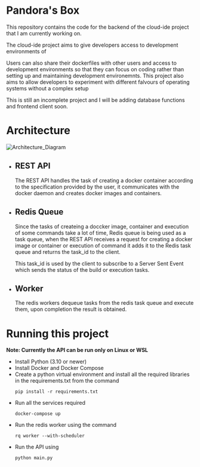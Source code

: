 # Pandora's Box

This repository contains the code for the backend of the cloud-ide project that I am currently working on. 

The cloud-ide project aims to give developers access to development environments of 
   
Users can also share their dockerfiles with other users and access to development environments so that they can focus on coding rather than setting up and maintaining development environemnts. This project also aims to allow developers to experiment with different falvours of operating systems without a complex setup

This is still an incomplete project and I will be adding database functions and frontend client soon.

# Architecture
![Architecture_Diagram](https://user-images.githubusercontent.com/52698821/193321461-67ee8ccb-faab-4a3f-be1a-44564f8f701d.png)




 - ## REST API
    The REST API handles the task of creating a docker container according to the specification provided by the user, it communicates with the docker daemon and creates docker images and containers.
 - ## Redis Queue
    Since the tasks of createing a doccker image, container and execution of some commands take a lot of time, Redis queue is being used as a task queue, when the REST API receives a request for creating a docker image or container or execution of command it adds it to the Redis task queue and returns the task_id to the client.

    This task_id is used by the client to subscribe to a Server Sent Event which sends the status of the build or execution tasks.

- ## Worker
    The redis workers dequeue tasks from the redis task queue and execute them, upon completion the result is obtained.

# Running this project

**Note: Currently the API can be run only on Linux or WSL**

- Install Python (3.10 or newer)
- Install Docker and Docker Compose
- Create a python virtual environment and install all the required libraries in the requirements.txt from the command
    ```shell
    pip install -r requirements.txt
    ```
- Run all the services required
    ```
    docker-compose up
    ```
- Run the redis worker using the command
   ```
   rq worker --with-scheduler
   ```
- Run the API using
    ```
    python main.py
    ```

